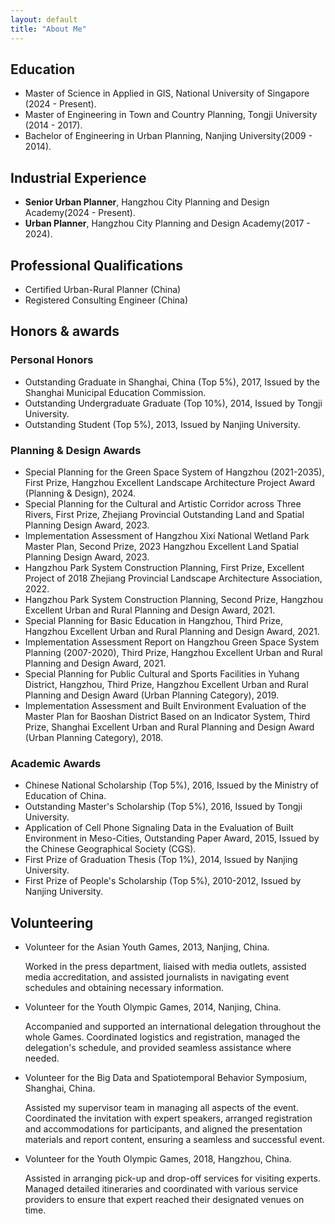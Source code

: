 ```yaml
---
layout: default
title: "About Me"
---
```


## Education
- Master of Science in Applied in GIS, National University of Singapore (2024 - Present).
- Master of Engineering in Town and Country Planning, Tongji University (2014 - 2017).
- Bachelor of Engineering in Urban Planning, Nanjing University(2009 - 2014).

## Industrial Experience
- **Senior Urban Planner**, Hangzhou City Planning and Design Academy(2024 - Present).
- **Urban Planner**, Hangzhou City Planning and Design Academy(2017 - 2024).

## Professional Qualifications 
- Certified Urban-Rural Planner (China)
- Registered Consulting Engineer (China)

## Honors & awards
### Personal Honors
- Outstanding Graduate in Shanghai, China (Top 5%), 2017, Issued by the Shanghai Municipal Education Commission.
- Outstanding Undergraduate Graduate (Top 10%), 2014, Issued by Tongji University.
- Outstanding Student (Top 5%), 2013, Issued by Nanjing University.

### Planning & Design Awards
- Special Planning for the Green Space System of Hangzhou (2021-2035), First Prize, Hangzhou Excellent Landscape Architecture Project Award (Planning & Design), 2024.
- Special Planning for the Cultural and Artistic Corridor across Three Rivers, First Prize, Zhejiang Provincial Outstanding Land and Spatial Planning Design Award,  2023.
- Implementation Assessment of Hangzhou Xixi National Wetland Park Master Plan, Second Prize, 2023 Hangzhou Excellent Land Spatial Planning Design Award, 2023.
- Hangzhou Park System Construction Planning, First Prize, Excellent Project of 2018 Zhejiang Provincial Landscape Architecture Association, 2022.
- Hangzhou Park System Construction Planning, Second Prize, Hangzhou Excellent Urban and Rural Planning and Design Award, 2021.
- Special Planning for Basic Education in Hangzhou, Third Prize, Hangzhou Excellent Urban and Rural Planning and Design Award, 2021.
- Implementation Assessment Report on Hangzhou Green Space System Planning (2007-2020), Third Prize, Hangzhou Excellent Urban and Rural Planning and Design Award, 2021.
- Special Planning for Public Cultural and Sports Facilities in Yuhang District, Hangzhou, Third Prize, Hangzhou Excellent Urban and Rural Planning and Design Award (Urban Planning Category), 2019.
- Implementation Assessment and Built Environment Evaluation of the Master Plan for Baoshan District Based on an Indicator System, Third Prize, Shanghai Excellent Urban and Rural Planning and Design Award (Urban Planning Category), 2018.


### Academic Awards
- Chinese National Scholarship (Top 5%), 2016, Issued by the Ministry of Education of China.
- Outstanding Master's Scholarship (Top 5%), 2016, Issued by Tongji University.
- Application of Cell Phone Signaling Data in the Evaluation of Built Environment in Meso-Cities, Outstanding Paper Award, 2015, Issued by the Chinese Geographical Society (CGS).
- First Prize of Graduation Thesis (Top 1%), 2014, Issued by Nanjing University.
- First Prize of People's Scholarship (Top 5%), 2010-2012, Issued by Nanjing University.

## Volunteering
- Volunteer for the Asian Youth Games, 2013, Nanjing, China.
  <p>Worked in the press department, liaised with media outlets, assisted media accreditation, and assisted journalists in navigating event schedules and obtaining necessary information. </p>

- Volunteer for the Youth Olympic Games, 2014, Nanjing, China.
  <p>Accompanied and supported an international delegation throughout the whole Games. Coordinated logistics and registration, managed the delegation's schedule, and provided seamless assistance where needed.</p>

- Volunteer for the Big Data and Spatiotemporal Behavior Symposium, Shanghai, China.
  <p>Assisted my supervisor team in managing all aspects of the event. Coordinated the invitation with expert speakers, arranged registration and accommodations for participants, and aligned the presentation materials and report content, ensuring a seamless and successful event.</p>

- Volunteer for the Youth Olympic Games, 2018, Hangzhou, China.
  <p>Assisted in arranging pick-up and drop-off services for visiting experts. Managed detailed itineraries and coordinated with various service providers to ensure that expert reached their designated venues on time. </p>




